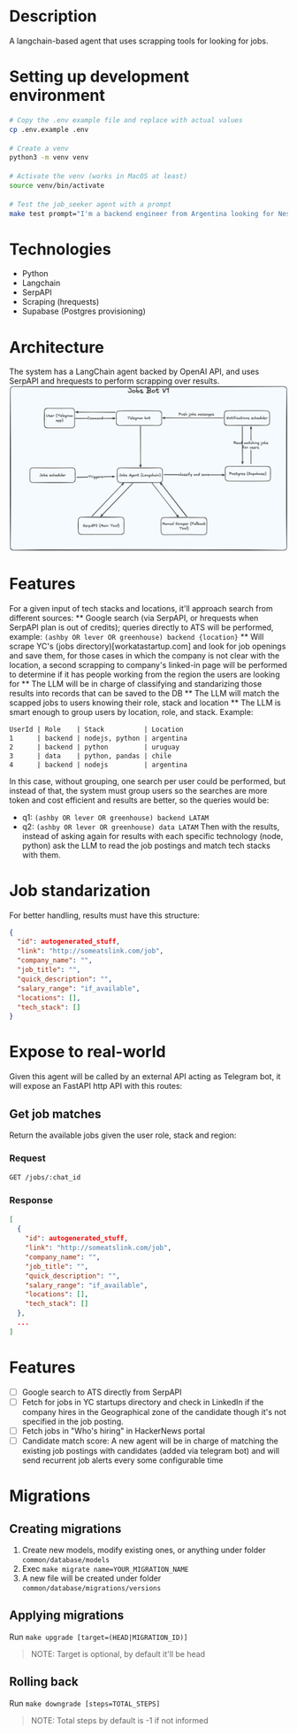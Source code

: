 # Description
A langchain-based agent that uses scrapping tools for looking for jobs.

# Setting up development environment
```bash
# Copy the .env example file and replace with actual values
cp .env.example .env

# Create a venv
python3 -m venv venv

# Activate the venv (works in MacOS at least)
source venv/bin/activate

# Test the job_seeker agent with a prompt
make test prompt="I'm a backend engineer from Argentina looking for NestJS jobs"
```

# Technologies
* Python
* Langchain
* SerpAPI
* Scraping (hrequests)
* Supabase (Postgres provisioning)

# Architecture
The system has a LangChain agent backed by OpenAI API, and uses SerpAPI and hrequests to perform scrapping over results.
![Architecture Diagram](docs/architecture.png)

# Features
For a given input of tech stacks and locations, it'll approach search from different sources:
** Google search (via SerpAPI, or hrequests when SerpAPI plan is out of credits); queries directly to ATS will be performed, example: `(ashby OR lever OR greenhouse) backend {location}`
** Will scrape YC's (jobs directory)[workatastartup.com] and look for job openings and save them, for those cases in which the company is not clear with the location, a second scrapping to company's linked-in page will be performed to determine if it has people working from the region the users are looking for
** The LLM will be in charge of classifying and standarizing those results into records that can be saved to the DB
** The LLM will match the scapped jobs to users knowing their role, stack and location
** The LLM is smart enough to group users by location, role, and stack. Example:
```
UserId | Role    | Stack          | Location
1      | backend | nodejs, python | argentina
2      | backend | python         | uruguay
3      | data    | python, pandas | chile
4      | backend | nodejs         | argentina
```
In this case, without grouping, one search per user could be performed, but instead of that, the system must group users so the searches are more token and cost efficient and results are better, so the queries would be:
* q1: `(ashby OR lever OR greenhouse) backend LATAM`
* q2: `(ashby OR lever OR greenhouse) data LATAM`
Then with the results, instead of asking again for results with each specific technology (node, python) ask the LLM to read the job postings and match tech stacks with them.

# Job standarization
For better handling, results must have this structure:
```json
{
  "id": autogenerated_stuff,
  "link": "http://someatslink.com/job",
  "company_name": "",
  "job_title": "",
  "quick_description": "",
  "salary_range": "if_available",
  "locations": [],
  "tech_stack": []
}
```

# Expose to real-world
Given this agent will be called by an external API acting as Telegram bot, it will expose an FastAPI http API with this routes:

## Get job matches
Return the available jobs given the user role, stack and region:

### Request
```bash
GET /jobs/:chat_id
```
### Response
```json
[
  {
    "id": autogenerated_stuff,
    "link": "http://someatslink.com/job",
    "company_name": "",
    "job_title": "",
    "quick_description": "",
    "salary_range": "if_available",
    "locations": [],
    "tech_stack": []
  },
  ...
]
```

# Features
- [ ] Google search to ATS directly from SerpAPI
- [ ] Fetch for jobs in YC startups directory and check in LinkedIn if the company hires in the Geographical zone of the candidate though it's not specified in the job posting.
- [ ] Fetch jobs in "Who's hiring" in HackerNews portal
- [ ] Candidate match score: A new agent will be in charge of matching the existing job postings with candidates (added via telegram bot) and will send recurrent job alerts every some configurable time

# Migrations

## Creating migrations
1. Create new models, modify existing ones, or anything under folder `common/database/models`
2. Exec `make migrate name=YOUR_MIGRATION_NAME`
3. A new file will be created under folder `common/database/migrations/versions`

## Applying migrations
Run `make upgrade [target=(HEAD|MIGRATION_ID)]`
>NOTE: Target is optional, by default it'll be head

## Rolling back
Run `make downgrade [steps=TOTAL_STEPS]`
>NOTE: Total steps by default is -1 if not informed
